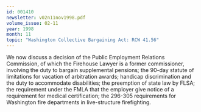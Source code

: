 ```yaml
---
id: 001410
newsletter: v02n11nov1998.pdf
volume_issue: 02-11
year: 1998
month: 11
topic: "Washington Collective Bargaining Act: RCW 41.56"
---
```


We now discuss a decision of the Public Employment Relations Commission, of which the Firehouse Lawyer is a former commissioner, involving the duty to bargain supplemental pensions; the 90-day statute of limitations for vacation of arbitration awards; handicap discrimination and the duty to accommodate disabilities; the preemption of state law by FLSA; the requirement under the FMLA that the employer give notice of a requirement for medical certification; the 296-305 requirements for Washington fire departments in live-structure firefighting.